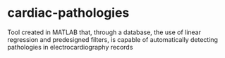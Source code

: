 # cardiac-pathologies
Tool created in MATLAB that, through a database, the use of linear regression and predesigned filters, is capable of automatically detecting pathologies in electrocardiography records
